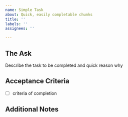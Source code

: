 ```yaml
---
name: Simple Task
about: Quick, easily completable chunks
title: ''
labels: ''
assignees: ''

---
```


## The Ask
Describe the task to be completed and quick reason why

## Acceptance Criteria
- [ ] criteria of completion

## Additional Notes
